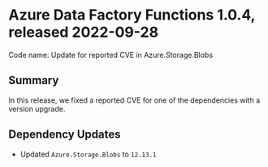 # Azure Data Factory Functions 1.0.4, released 2022-09-28

Code name: Update for reported CVE in Azure.Storage.Blobs 

## Summary

In this release, we fixed a reported CVE for one of the dependencies with a version upgrade.

## Dependency Updates

* Updated `Azure.Storage.Blobs` to `12.13.1`